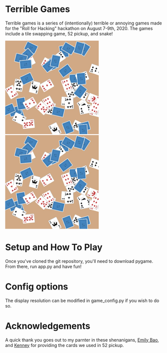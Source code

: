 # Terrible Games

Terrible games is a series of (intentionally) terrible or annoying games made for the "Roll for Hacking" hackathon on August 7-9th, 2020. The games include a tile swapping game, 52 pickup, and snake!

<img src="https://github.com/brandon-wu76/terrible-games/blob/master/screenshots/52%20pickup.jpg?raw=true" width="300"> <img src="https://github.com/brandon-wu76/terrible-games/blob/master/screenshots/52%20pickup.jpg?raw=true" width="300">

# Setup and How To Play
Once you've cloned the git repository, you'll need to download pygame. From there, run app.py and have fun!

# Config options
The display resolution can be modified in game_config.py if you wish to do so. 

# Acknowledgements
A quick thank you goes out to my parnter in these shenanigans, [Emily Bao](https://github.com/eyfb), and [Kenney](Kenney.nl/assets) for providing the cards we used in 52 pickup.
